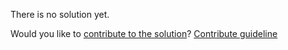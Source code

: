
There is no solution yet.

Would you like to [contribute to the solution](https://github.com/BFEdev/BFE.dev-solutions/blob/main/problem/flatten-thunk_en.md)? [Contribute guideline](https://github.com/BFEdev/BFE.dev-solutions#how-to-contribute)
